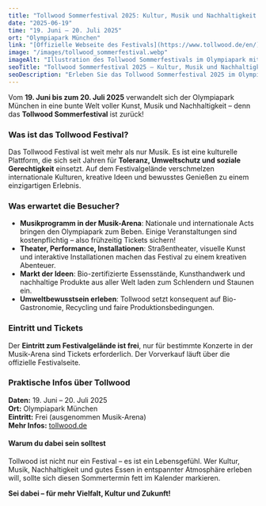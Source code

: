 ```yaml
---
title: "Tollwood Sommerfestival 2025: Kultur, Musik und Nachhaltigkeit im Olympiapark"
date: "2025-06-19"
time: "19. Juni – 20. Juli 2025"
ort: "Olympiapark München"
link: "[Offizielle Webseite des Festivals](https://www.tollwood.de/en/)"
image: "/images/tollwood_sommerfestival.webp"
imageAlt: "Illustration des Tollwood Sommerfestivals im Olympiapark mit vielen Menschen, Zelten, Musikbühnen und einem Riesenrad"
seoTitle: "Tollwood Sommerfestival 2025 – Kultur, Musik und Nachhaltigkeit im Olympiapark"
seoDescription: "Erleben Sie das Tollwood Sommerfestival 2025 im Olympiapark München vom 19. Juni bis 20. Juli. Genießen Sie ein einzigartiges Festival mit Kunst, Musik und einem starken Fokus auf Nachhaltigkeit."
---
```


Vom **19. Juni bis zum 20. Juli 2025** verwandelt sich der Olympiapark München in eine bunte Welt voller Kunst, Musik und Nachhaltigkeit – denn das **Tollwood Sommerfestival** ist zurück!

### Was ist das Tollwood Festival?
Das Tollwood Festival ist weit mehr als nur Musik. Es ist eine kulturelle Plattform, die sich seit Jahren für **Toleranz, Umweltschutz und soziale Gerechtigkeit** einsetzt. Auf dem Festivalgelände verschmelzen internationale Kulturen, kreative Ideen und bewusstes Genießen zu einem einzigartigen Erlebnis.

### Was erwartet die Besucher?
- **Musikprogramm in der Musik-Arena**: Nationale und internationale Acts bringen den Olympiapark zum Beben. Einige Veranstaltungen sind kostenpflichtig – also frühzeitig Tickets sichern!
- **Theater, Performance, Installationen**: Straßentheater, visuelle Kunst und interaktive Installationen machen das Festival zu einem kreativen Abenteuer.
- **Markt der Ideen**: Bio-zertifizierte Essensstände, Kunsthandwerk und nachhaltige Produkte aus aller Welt laden zum Schlendern und Staunen ein.
- **Umweltbewusstsein erleben**: Tollwood setzt konsequent auf Bio-Gastronomie, Recycling und faire Produktionsbedingungen.

### Eintritt und Tickets
Der **Eintritt zum Festivalgelände ist frei**, nur für bestimmte Konzerte in der Musik-Arena sind Tickets erforderlich. Der Vorverkauf läuft über die offizielle Festivalseite.

### Praktische Infos über Tollwood 
**Daten:** 19. Juni – 20. Juli 2025  
**Ort:** Olympiapark München  
**Eintritt:** Frei (ausgenommen Musik-Arena)  
**Mehr Infos:** [tollwood.de](https://www.tollwood.de/en/)

#### Warum du dabei sein solltest
Tollwood ist nicht nur ein Festival – es ist ein Lebensgefühl. Wer Kultur, Musik, Nachhaltigkeit und gutes Essen in entspannter Atmosphäre erleben will, sollte sich diesen Sommertermin fett im Kalender markieren.

**Sei dabei – für mehr Vielfalt, Kultur und Zukunft!**
